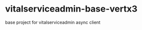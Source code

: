vitalserviceadmin-base-vertx3
=============================

base project for vitalserviceadmin async client
